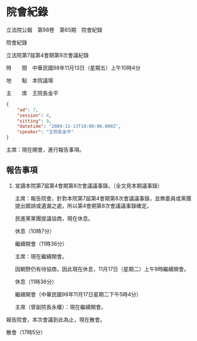# 院會紀錄


立法院公報　第98卷　第65期　院會紀錄

院會紀錄

立法院第7屆第4會期第9次會議紀錄

時　　間　中華民國98年11月13日（星期五）上午10時4分

地　　點　本院議場

主　　席　王院長金平

```json
{
    "ad": 7,
    "session": 4,
    "sitting": 9,
    "datetime": "2009-11-13T10:00:00.000Z",
    "speaker": "王院長金平"
}

```


主席：現在開會，進行報告事項。


## 報告事項


1. 宣讀本院第7屆第4會期第8次會議議事錄。（全文見本期議事錄）

    主席：報告院會，針對本院第7屆第4會期第8次會議議事錄，並無委員或黨團提出錯誤或遺漏之處，所以第4會期第8次會議議事錄確定。

    民進黨黨團提議協商，現在休息。

    休息（10時7分）

    繼續開會（11時36分）

    主席：現在繼續開會。

    因朝野仍有待協商，因此現在休息，11月17日（星期二）上午9時繼續開會。

    休息（11時36分）

    繼續開會（中華民國98年11月17日星期二下午5時4分）

    主席（曾副院長永權）：現在繼續開會。

報告院會，本次會議到此為止，現在散會。


散會（17時5分）


